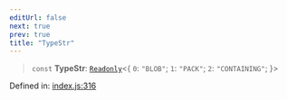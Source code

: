 ```yaml
---
editUrl: false
next: true
prev: true
title: "TypeStr"
---
```


> `const` **TypeStr**: [`Readonly`](https://www.typescriptlang.org/docs/handbook/utility-types.html#readonlytype)\<\{ `0`: `"BLOB"`; `1`: `"PACK"`; `2`: `"CONTAINING"`; \}\>

Defined in: [index.js:316](https://github.com/vasco-santos/hash-stream/blob/main/packages/cli/src/index.js#L316)
